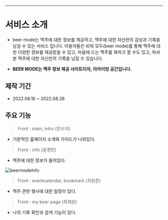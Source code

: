---
# 서비스 소개
* beer mode는  맥주에 대한 정보를 제공하고, 맥주에 대한 자신만의 감상과 기록을 남길 수 있는 서비스 입니다. 이용자들은 비워 모두(beer mode)를 통해 맥주에 대한 다양한 정보를 제공받을 수 있고, 마음에 드는 맥주를 북마크 할 수도 있고, 마셔 본 맥주에 대한 자신만의 기록을 남길 수 있습니다.

* **BEER MODE는 맥주 정보 제공 사이트이자, 아카이빙 공간입니다.**

## 제작 기간
* 2022.08.16 ~ 2022.08.26

## 주요 기능
> Front : main, intro (안수지)
* 기본적인 홈페이지 소개와 가이드가 나와있다.

> Front : info (윤경민)
* 맥주에 대한 정보가 들어있다.

![beermodeInfo](https://user-images.githubusercontent.com/107985535/195799192-65d97503-d1df-454c-b596-c89388577f5f.gif)

> Front : eventcalendar, bookmark (최원준)
* 맥주 관련 행사에 대한 일정이 있다.

> Front : my beer page (최재원)
* 나의 기록 확인과 검색 기능이 있다.
